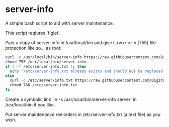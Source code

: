 # server-info
A simple bash script to aid with server maintenance.

This script reqiures 'figlet'.

Park a copy of server-info in /usr/local/bin and give it rwxr-xr-x (755) file protection like so... as root:

```bash
curl -o /usr/local/bin/server-info https://raw.githubusercontent.com/DigitalGrinnell/server-info/master/server-info
chmod 755 /usr/local/bin/server-info
if [ -f /etc/server-info.txt ]; then
  echo "/etc/server-info.txt already exists and should NOT be replaced."
else
  curl -o /etc/server-info.txt https://raw.githubusercontent.com/DigitalGrinnell/server-info/master/server-info.txt
  chmod 766 /etc/server-info.txt
fi
```

Create a symbolic link 'ln -s /usr/local/bin/server-info server' in /usr/local/bin if you like.

Put server maintenance reminders in /etc/server-info.txt (a text file) as you wish.
